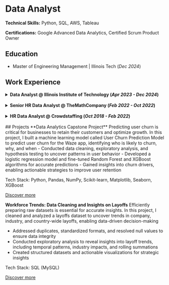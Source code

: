 # Data Analyst
**Technical Skills:** Python, SQL, AWS, Tableau

**Certifications:** Google Advanced Data Analytics, Certified Scrum Product Owner

## Education
- Master of Engineering Management | Illinois Tech (_Dec 2024_)

## Work Experience
<details>
<summary><strong>Data Analyst @ Illinois Institute of Technology (<i>Apr 2023 - Dec 2024</i>)</strong></summary>
<li>Engineered a Python-based ETL pipeline to preprocess datasets with 10,000+ records, improving analytics efficiency by 30%</li>
<li>Executed multi-variable trend analysis on geographic and educational data, enhancing decision-making efficiency by 25%</li>
<li>Visualized insights for stakeholders through dynamic Tableau dashboards</li>
<li>Redesigned the student check-in process, reducing manual errors and saving $20,000 annually with a fully digital solution</li>
</details>
<br>
<details>
<summary><strong>Senior HR Data Analyst @ TheMathCompany (<i>Feb 2022 - Oct 2022</i>)</strong></summary>
<li>Extracted and analyzed recruitment datasets using SQL, driving a 20% improvement in recruitment performance</li>
<li>Built interactive Tableau dashboards and Excel reports to streamline workflows, saving 20 hours monthly in manual work</li>
<li>Proposed and implemented impactful process changes, enhancing hiring cycle efficiency and reporting structures</li>
</details>
<br>
<details>
<summary><strong>HR Data Analyst @ Crowdstaffing (<i>Oct 2018 - Feb 2022</i>)</strong></summary>
<li>Conducted market research using SQL and Excel, uncovering insights that boosted revenue by $50,000</li>
<li>Transformed talent records with advanced SQL scripts, improving data accuracy by 20%</li>
<li>Developed workforce analytics reports with predictive insights, empowering leadership with evidence-based decisions</li>
</details>
<br>
## Projects
**Data Analytics Capstone Project**
Predicting user churn is critical for businesses to retain their customers and optimize growth. In this project, I built a machine learning model called User Churn Prediction Model to predict user churn for the Waze app, identifying who is likely to churn, why, and when
- Conducted data cleaning, exploratory analysis, and hypothesis testing to uncover patterns in user behavior
- Developed a logistic regression model and fine-tuned Random Forest and XGBoost algorithms for accurate predictions
- Gained insights into churn drivers, enabling actionable strategies to improve user retention

Tech Stack: Python, Pandas, NumPy, Scikit-learn, Matplotlib, Seaborn, XGBoost

[Discover more](https://github.com/ShreeramHiriyanna/Data_Analytics_Capstone_Project)

**Workforce Trends: Data Cleaning and Insights on Layoffs**
Efficiently preparing raw datasets is essential for accurate insights. In this project, I cleaned and analyzed a layoffs dataset to uncover trends in company, industry, and country-wide layoffs, enabling data-driven decision-making
- Addressed duplicates, standardized formats, and resolved null values to ensure data integrity
- Conducted exploratory analysis to reveal insights into layoff trends, including temporal patterns, industry impacts, and rolling summations
- Created structured datasets and actionable visualizations for strategic insights

Tech Stack: SQL (MySQL)

[Discover more](https://github.com/ShreeramHiriyanna/EDA_SQL_LayoffsData)
